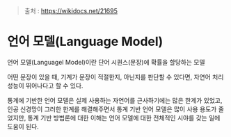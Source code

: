 > 출처 : https://wikidocs.net/21695



# 언어 모델(Language Model)

언어 모델(Languagel Model)이란 단어 시퀀스(문장)에 확률을 할당하는 모델

어떤 문장이 있을 때, 기계가 문장이 적절한지, 아닌지를 판단할 수 있다면, 자연어 처리 성능이 뛰어나다고 할 수 있다.

통계에 기반한 언어 모델은 실제 사용하는 자연어를 근사하기에는 많은 한계가 있었고, 인공 신경망이 그러한 한계를 해결해주면서 통계 기반 언어 모델은 많이 사용 용도가 줄었지만, 통계 기반 방법론에 대한 이해는 언어 모델에 대한 전체적인 시야를 갖는 일에 도움이 된다.
